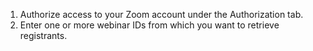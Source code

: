 1. Authorize access to your Zoom account under the Authorization tab.
2. Enter one or more webinar IDs from which you want to retrieve registrants.